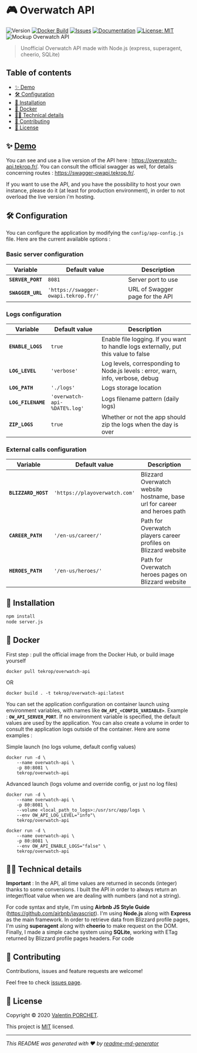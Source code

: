 # 🎮 Overwatch API

![Version](https://img.shields.io/github/package-json/v/TeKrop/overwatch-api)
[![Docker Build](https://img.shields.io/docker/build/tekrop/overwatch-api)](https://hub.docker.com/r/tekrop/overwatch-api)
[![Issues](https://img.shields.io/github/issues/TeKrop/overwatch-api)](https://github.com/TeKrop/overwatch-api/issues)
[![Documentation](https://img.shields.io/badge/documentation-yes-brightgreen.svg)](https://swagger-owapi.tekrop.fr)
[![License: MIT](https://img.shields.io/github/license/TeKrop/overwatch-api)](https://github.com/TeKrop/overwatch-api/blob/master/LICENSE)
![Mockup Overwatch API](https://files.tekrop.fr/overwatch-api.jpg)

> Unofficial Overwatch API made with Node.js (express, superagent, cheerio, SQLite)

## Table of contents
* [✨ Demo](#-demo)
* [🛠️ Configuration](#%EF%B8%8F-configuration)
* [💽 Installation](#-installation)
* [🐋 Docker](#-docker)
* [👨‍💻 Technical details](#-technical-details)
* [🤝 Contributing](#-contributing)
* [📝 License](#-license)

## ✨ [Demo](https://overwatch-api.tekrop.fr)

You can see and use a live version of the API here : https://overwatch-api.tekrop.fr/.
You can consult the official swagger as well, for details concerning routes : https://swagger-owapi.tekrop.fr/.

If you want to use the API, and you have the possibility to host your own instance, please do it (at least for production environment), in order to not overload the live version i'm hosting.

## 🛠️ Configuration
You can configure the application by modifying the `config/app-config.js` file. Here are the current available options :

### Basic server configuration
| Variable             | Default value                         | Description |
| -------------        | -------------                         | ----------- |
| **`SERVER_PORT`**    | `8081`                                | Server port to use |
| **`SWAGGER_URL`**    | `'https://swagger-owapi.tekrop.fr/'`  | URL of Swagger page for the API |

### Logs configuration
| Variable             | Default value                         | Description |
| -------------        | -------------                         | ----------- |
| **`ENABLE_LOGS`**    | `true`                                | Enable file logging. If you want to handle logs externally, put this value to false |
| **`LOG_LEVEL`**      | `'verbose'`                           | Log levels, corresponding to Node.js levels : error, warn, info, verbose, debug |
| **`LOG_PATH`**       | `'./logs'`                            | Logs storage location |
| **`LOG_FILENAME`**   | `'overwatch-api-%DATE%.log'`          | Logs filename pattern (daily logs) |
| **`ZIP_LOGS`**       | `true`                                | Whether or not the app should zip the logs when the day is over |

### External calls configuration
| Variable             | Default value                         | Description |
| -------------        | -------------                         | ----------- |
| **`BLIZZARD_HOST`**  | `'https://playoverwatch.com'`         | Blizzard Overwatch website hostname, base url for career and heroes path |
| **`CAREER_PATH`**    | `'/en-us/career/'`                    | Path for Overwatch players career profiles on Blizzard website |
| **`HEROES_PATH`**    | `'/en-us/heroes/'`                    | Path for Overwatch heroes pages on Blizzard website |

## 💽 Installation

```sh
npm install
node server.js
```

## 🐋 Docker

First step : pull the official image from the Docker Hub, or build image yourself

```
docker pull tekrop/overwatch-api
```
OR
```
docker build . -t tekrop/overwatch-api:latest
```

You can set the application configuration on container launch using environment variables, with names like **`OW_API_<CONFIG_VARIABLE>`**. Example : **`OW_API_SERVER_PORT`**. If no environment variable is specified, the default values are used by the application. You can also create a volume in order to consult the application logs outside of the container. Here are some examples :

Simple launch (no logs volume, default config values)
```
docker run -d \
    --name overwatch-api \
    -p 80:8081 \
    tekrop/overwatch-api
```

Advanced launch (logs volume and override config, or just no log files)
```
docker run -d \
    --name overwatch-api \
    -p 80:8081 \
    --volume <local_path_to_logs>:/usr/src/app/logs \
    --env OW_API_LOG_LEVEL="info"\
    tekrop/overwatch-api
```
```
docker run -d \
    --name overwatch-api \
    -p 80:8081 \
    --env OW_API_ENABLE_LOGS="false" \
    tekrop/overwatch-api
```

## 👨‍💻 Technical details

**Important** : In the API, all time values are returned in seconds (integer) thanks to some conversions. I built the API in order to always return an integer/float value when we are dealing with numbers (and not a string).

For code syntax and style, I'm using **Airbnb JS Style Guide** (https://github.com/airbnb/javascript). I'm using **Node.js** along with **Express** as the main framework. In order to retrieve data from Blizzard profile pages, I'm using **superagent** along with **cheerio** to make request on the DOM. Finally, I made a simple cache system using **SQLite**, working with ETag returned by Blizzard profile pages headers. For code

## 🤝 Contributing

Contributions, issues and feature requests are welcome!

Feel free to check [issues page](https://github.com/TeKrop/overwatch-api/issues).

## 📝 License

Copyright © 2020 [Valentin PORCHET](https://github.com/TeKrop).

This project is [MIT](https://github.com/TeKrop/overwatch-api/blob/master/LICENSE) licensed.

***
_This README was generated with ❤️ by [readme-md-generator](https://github.com/kefranabg/readme-md-generator)_
